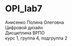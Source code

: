 # OPI_lab7
Анисенко
Полина
Олеговна  
Цифровой дизайн  
Дисциплина ВРПО  
курс 1, группа 4, подгруппа 2

